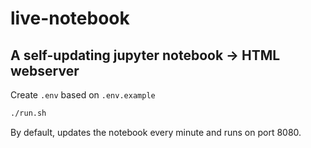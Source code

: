 # live-notebook
## A self-updating jupyter notebook -> HTML webserver

Create `.env` based on `.env.example`

```sh
./run.sh
```

By default, updates the notebook every minute and runs on port 8080.
